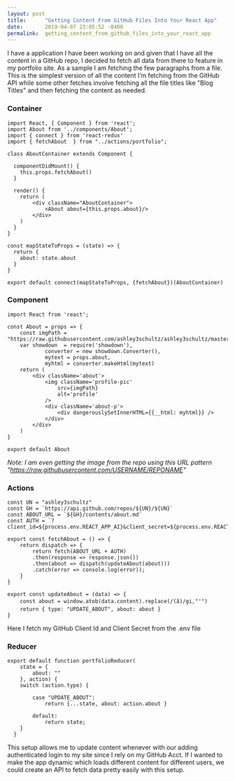 ```yaml
---
layout: post
title:      "Getting Content From GitHub Files Into Your React App"
date:       2019-04-07 23:05:52 -0400
permalink:  getting_content_from_github_files_into_your_react_app
---
```


I have a application I have been working on and given that I have all the content in a GitHub repo, I decided to fetch all data from there to feature in my portfolio site. As a sample I am fetching the few paragraphs from a file. This is the simplest version of all the content I’m fetching from the GitHub API while some other fetches involve fetching all the file titles like "Blog Titles" and then fetching the content as needed. 

### Container 

```
import React, { Component } from 'react';
import About from '../components/About';
import { connect } from 'react-redux'
import { fetchAbout  } from "../actions/portfolio";

class AboutContainer extends Component {

  componentDidMount() {
    this.props.fetchAbout()
  }

  render() {
    return (
        <div className="AboutContainer">
            <About about={this.props.about}/>
        </div>
    )
  }
}

const mapStateToProps = (state) => {
  return {
    about: state.about
  }
}

export default connect(mapStateToProps, {fetchAbout})(AboutContainer)
```

### Component

```
import React from 'react';

const About = props => {
    const imgPath = "https://raw.githubusercontent.com/ashley3schultz/ashley3schultz/master/images/About.jpeg"
    var showdown  = require('showdown'),
            converter = new showdown.Converter(),
            mytext = props.about,
            myhtml = converter.makeHtml(mytext)
    return (
        <div className='about'>
            <img className='profile-pic'
                src={imgPath} 
                alt='profile'
            />
            <div className='about-p'>
                <div dangerouslySetInnerHTML={{__html: myhtml}} />
            </div>
        </div>
    )
}

export default About
```

*Note: I am even getting the image from the repo using this URL pattern "https://raw.githubusercontent.com/USERNAME/REPONAME"*

### Actions

```
const UN = "ashley3schultz"
const GH = `https://api.github.com/repos/${UN}/${UN}`
const ABOUT_URL = `${GH}/contents/about.md`
const AUTH = `?client_id=${process.env.REACT_APP_AI}&client_secret=${process.env.REACT_APP_AS}`

export const fetchAbout = () => {
    return dispatch => {
        return fetch(ABOUT_URL + AUTH)
        .then(response => response.json())
        .then(about => dispatch(updateAbout(about)))
        .catch(error => console.log(error));
    }
}

export const updateAbout = (data) => {
    const about = window.atob(data.content).replace(/(â)/gi,"'")
    return { type: "UPDATE_ABOUT", about: about }
}
```

Here I fetch my GitHub Client Id and Client Secret from the .env file

### Reducer

```
export default function portfolioReducer(
    state = {
        about: ""
    }, action) {
    switch (action.type) {

        case "UPDATE_ABOUT":
            return {...state, about: action.about }

        default:
            return state;
    } 
  }
```

This setup allows me to update content whenever with our adding authenticated login to my site since I rely on my GitHub Acct. If I wanted to make the app dynamic which loads different content for different users, we could create an API to fetch data pretty easily with this setup.

